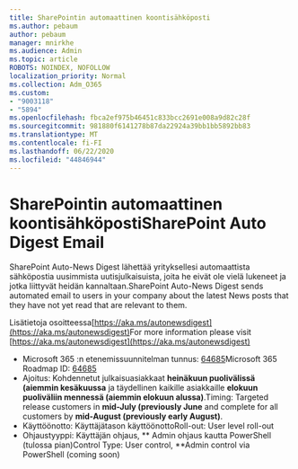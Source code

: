 ```yaml
---
title: SharePointin automaattinen koontisähköposti
ms.author: pebaum
author: pebaum
manager: mnirkhe
ms.audience: Admin
ms.topic: article
ROBOTS: NOINDEX, NOFOLLOW
localization_priority: Normal
ms.collection: Adm_O365
ms.custom:
- "9003118"
- "5894"
ms.openlocfilehash: fbca2ef975b46451c833bcc2691e008a9d82c28f
ms.sourcegitcommit: 981880f6141278b87da22924a39bb1bb5892bb83
ms.translationtype: MT
ms.contentlocale: fi-FI
ms.lasthandoff: 06/22/2020
ms.locfileid: "44846944"
---
```

# <a name="sharepoint-auto-digest-email"></a><span data-ttu-id="d3218-102">SharePointin automaattinen koontisähköposti</span><span class="sxs-lookup"><span data-stu-id="d3218-102">SharePoint Auto Digest Email</span></span>

<span data-ttu-id="d3218-103">SharePoint Auto-News Digest lähettää yrityksellesi automaattista sähköpostia uusimmista uutisjulkaisuista, joita he eivät ole vielä lukeneet ja jotka liittyvät heidän kannaltaan.</span><span class="sxs-lookup"><span data-stu-id="d3218-103">SharePoint Auto-News Digest sends automated email to users in your company about the latest News posts that they have not yet read that are relevant to them.</span></span>

<span data-ttu-id="d3218-104">Lisätietoja osoitteessa[https://aka.ms/autonewsdigest](https://aka.ms/autonewsdigest)</span><span class="sxs-lookup"><span data-stu-id="d3218-104">For more information please visit [https://aka.ms/autonewsdigest](https://aka.ms/autonewsdigest)</span></span>

- <span data-ttu-id="d3218-105">Microsoft 365 :n etenemissuunnitelman tunnus: [64685](https://www.microsoft.com/microsoft-365/roadmap?filters=&featureid=64685)</span><span class="sxs-lookup"><span data-stu-id="d3218-105">Microsoft 365 Roadmap ID:  [64685](https://www.microsoft.com/microsoft-365/roadmap?filters=&featureid=64685)</span></span>
- <span data-ttu-id="d3218-106">Ajoitus: Kohdennetut julkaisuasiakkaat **heinäkuun puolivälissä (aiemmin kesäkuussa** ja täydellinen kaikille asiakkaille **elokuun puoliväliin mennessä (aiemmin elokuun alussa)**.</span><span class="sxs-lookup"><span data-stu-id="d3218-106">Timing: Targeted release customers in  **mid-July (previously June**  and complete for all customers by  **mid-August (previously early August)**.</span></span>
- <span data-ttu-id="d3218-107">Käyttöönotto: Käyttäjätason käyttöönotto</span><span class="sxs-lookup"><span data-stu-id="d3218-107">Roll-out: User level roll-out</span></span>
- <span data-ttu-id="d3218-108">Ohjaustyyppi: Käyttäjän ohjaus, \*\* Admin ohjaus kautta PowerShell (tulossa pian)</span><span class="sxs-lookup"><span data-stu-id="d3218-108">Control Type: User control,  \*\*Admin control via PowerShell (coming soon)</span></span>
